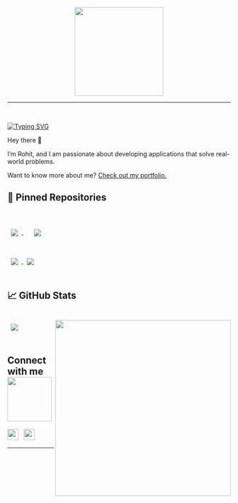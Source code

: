 <p align="center">
  <img src="https://github.com/thompsonemerson/thompsonemerson/raw/master/cover-thompson.png" height="200"/>
</p>
<hr>
<br>

[![Typing SVG](https://readme-typing-svg.herokuapp.com?font=Architects+Daughter&color=7AF79A&size=30&lines=Hey!+It's+Rohit!;I'm+a+CSE+Undergrad...;And+an+ML+Enthusiast)](https://git.io/typing-svg)

Hey there 👋

I’m Rohit, and I am passionate about developing applications that solve real-world problems.

Want to know more about me? [Check out my portfolio.](https://rohitkrtiwari.github.io/Portfolio/)

## 📌 Pinned Repositories

<br>

<a href="https://github.com/rohitkrtiwari/PasswordManager">
  <img align="center" style="margin:0.5rem" src="https://github-readme-stats.vercel.app/api/pin/?username=rohitkrtiwari&repo=PasswordManager&title_color=ffffff&text_color=c9cacc&icon_color=4AB197&bg_color=1A2B34" />
</a>

<a href="https://github.com/rohitkrtiwari/real-time-vehicle-tracking-system">
  <img align="center" style="margin:1.5rem;" src="https://github-readme-stats.vercel.app/api/pin/?username=rohitkrtiwari&repo=real-time-vehicle-tracking-system&title_color=ffffff&text_color=c9cacc&icon_color=4AB197&bg_color=1A2B34" />
</a>

<br>
<br>

<a href="https://github.com/rohitkrtiwari/ABHYUDAYA-Blood-Donation-Drive">
  <img align="center" style="margin:0.5rem" src="https://github-readme-stats.vercel.app/api/pin/?username=rohitkrtiwari&repo=ABHYUDAYA-Blood-Donation-Drive&title_color=ffffff&text_color=c9cacc&icon_color=4AB197&bg_color=1A2B34" />
</a>

<a href="https://github.com/rohitkrtiwari/FLASK_DATABASE_REST">
  <img align="center" style="margin:0.5rem" src="https://github-readme-stats.vercel.app/api/pin/?username=rohitkrtiwari&repo=FLASK_DATABASE_REST&title_color=ffffff&text_color=c9cacc&icon_color=4AB197&bg_color=1A2B34" />
</a>

<br>
<br>

## &#x1f4c8; GitHub Stats

<br>

<a href="https://github.com/rohitkrtiwari">
  <img align="center" style="margin:0.5rem" src="https://github-readme-stats.vercel.app/api/top-langs/?username=rohitkrtiwari&hide=html,css&title_color=ffffff&text_color=c9cacc&icon_color=4AB197&bg_color=1A2B34" />
</a>

<a href="https://github.com/rohitkrtiwari/">
  <img align="right" width=396 src="https://github-readme-stats.vercel.app/api?username=rohitkrtiwari&show_icons=true&theme=react&border_color=61dafb&hide_border=true" />
</a>
<br>
<br>

<h2> Connect with me <img src='https://raw.githubusercontent.com/ShahriarShafin/ShahriarShafin/main/Assets/handshake.gif' width="100px"> </h2>
   <a href="https://www.linkedin.com/in/rohitkrtiwari" target="_blank"><img height="25" src="https://raw.githubusercontent.com/UjwalKandi/UjwalKandi/changes-to-readme/svg/linkedin%20rect.svg"></a>&nbsp;&nbsp;
 <a href="https://github.com/rohitkrtiwari" target="_blank"><img height="25" src="https://raw.githubusercontent.com/UjwalKandi/UjwalKandi/changes-to-readme/svg/github%20rect.svg"></a>&nbsp;&nbsp;
 
 <hr>
